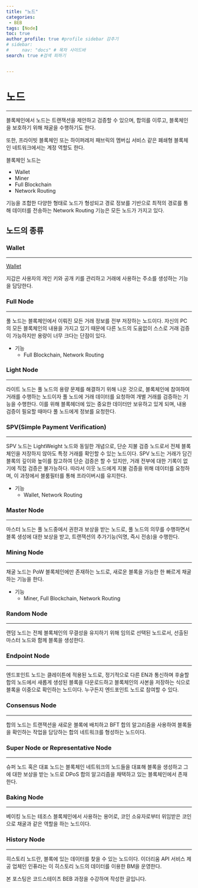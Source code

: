 ```yaml
---
title: "노드"
categories:
 - BEB
tags: [Node] 
toc: true
author_profile: true #profile sidebar 감추기
# sidebar:
#     nav: "docs" # 목차 사이드바
search: true #검색 피하기


---
```


# 노드

---

블록체인에서 노드는 트랜잭션을 제안하고 검증할 수 있으며, 합의를 이루고, 블록체인을 보호하기 위해 채굴을 수행하기도 한다.

또한, 프라이빗 블록체인 또는 하이퍼레저 패브릭의 멤버십 서비스 같은 폐쇄형 블록체인 네트워크에서는 계정 역할도 한다.

블록체인 노드는 

- Wallet
- Miner
- Full Blockchain
- Network Routing

기능을 조합한 다양한 형태로 노드가 형성되고 경로 정보를 기반으로 최적의 경로를 통해 데이터를 전송하는 Network Routing 기능은 모든 노드가 가지고 있다.



## 노드의 종류



### Wallet

----

[Wallet](https://apfl99.github.io/beb/wallet/)

지갑은 사용자의 개인 키와 공개 키를 관리하고 거래에 사용하는 주소를 생성하는 기능을 담당한다.



### Full Node

---

풀 노드는 블록체인에서 이뤄진 모든 거래 정보를 전부 저장하는 노드이다. 자신의 PC의 모든 블록체인의 내용을 가지고 있기 때문에 다른 노드의 도움없이 스스로 거래 검증이 가능하지만 용량이 너무 크다는 단점이 있다.

- 기능
  - Full Blockchain, Network Routing



### Light Node

---

라이트 노드는 풀 노드의 용량 문제를 해결하기 위해 나온 것으로, 블록체인에 참여하여 거래를 수행하는 노드이자 풀 노드에 거래 데이터를 요청하여 개별 거래를 검증하는 기능을 수행한다. 이를 위해 블록헤더에 있는 중요한 데이터만 보유하고 있게 되며, 내용 검증이 필요할 때마다 풀 노드에게 정보를 요청한다.



### SPV(Simple Payment Verification)

---

SPV 노드는 LightWeight 노드와 동일한 개념으로, 단순 지불 검증 노드로서 전체 블록체인을 저장하지 않아도 특정 거래를 확인할 수 있는 노드이다. SPV 노드는 거래가 담긴 블록의 깊이와 높이를 참고하여 단순 검증은 할 수 있지만, 거래 전부에 대한 기록이 없기에 직접 검증은 불가능하다. 따라서 이웃 노드에게 지불 검증을 위해 데이터를 요청하며, 이 과정에서 블룸필터를 통해 프라이버시를 유지한다.

- 기능
  - Wallet, Network Routing



### Master Node

---

마스터 노드는 풀 노드중에서 권한과 보상을 받는 노드로, 풀 노드의 의무를 수행하면서 블록 생성에 대한 보상을 받고, 트랜잭션의 추가기능(익명, 즉시 전송)을 수행한다.



### Mining Node

---

채굴 노드는 PoW 블록체인에만 존재하는 노드로, 새로운 블록을 가능한 한 빠르게 채굴하는 기능을 한다.

- 기능
  - Miner, Full Blockchain, Network Routing



### Random Node

---

랜덤 노드는 전체 블록체인의 무결성을 유지하기 위해 임의로 선택된 노드로서, 선출된 마스터 노드와 함께 블록을 생성한다.



### Endpoint Node

---

엔드포인트 노드는 클레이튼에 적용된 노드로, 정기적으로 다른 EN과 통신하며 후술할 합의 노드에서 새롭게 생성된 블록을 다운로드하고 블록체인의 사본을 저장하는 식으로 블록을 이중으로 확인하는 노드이다. 누구든지 엔드포인트 노드로 참여할 수 있다.



### Consensus Node

---

합의 노드는 트랜잭션을 새로운 블록에 배치하고 BFT 합의 알고리즘을 사용하여 블록들을 확인하는 작업을 담당하는 합의 네트워크를 형성하는 노드이다. 



### Super Node or Representative Node

---

슈퍼 노드 혹은 대표 노드는 블록체인 네트워크의 노드들을 대표해 블록을 생성하고 그에 대한 보상을 받는 노드로 DPoS 합의 알고리즘을 채택하고 있는 블록체인에서 존재한다.



### Baking Node

---

베이킹 노드는 테조스 블록체인에서 사용하는 용어로, 코인 소유자로부터 위임받은 코인으로 채굴과 같은 역할을 하는 노드이다.



### History Node

---

히스토리 노드란, 블록에 있는 데이터를 찾을 수 있는 노드이다. 이더리움 API 서비스 제공 업체인 인퓨라는 이 히스토리 노드의 데이터를 이용한 BM을 운영한다.





<div class="notice">
  <p>본 포스팅은 코드스테이츠 BEB 과정을 수강하며 작성한 글입니다.</p>
</div>

